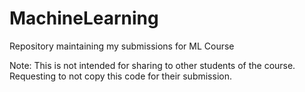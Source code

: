 # MachineLearning
Repository maintaining my submissions for ML Course

Note: This is not intended for sharing to other students of the course. Requesting to not copy this code for their submission.
